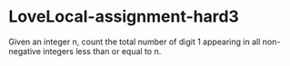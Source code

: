 # LoveLocal-assignment-hard3
Given an integer n, count the total number of digit 1 appearing in all non-negative integers less than or equal to n.
